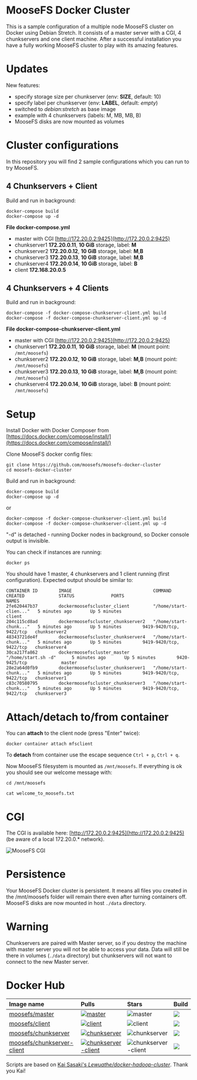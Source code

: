 # MooseFS Docker Cluster

This is a sample configuration of a multiple node MooseFS cluster on Docker using Debian Stretch. It consists of a master server with a CGI, 4 chunkservers and one client machine. After a successful installation you have a fully working MooseFS cluster to play with its amazing features.

# Updates

New features:
- specify storage size per chunkserver (env: **SIZE**, default: 10)
- specify label per chunkserver (env: **LABEL**, default: *empty*)
- switched to *debian:stretch* as base image
- example with 4 chunkservers (labels: M, MB, MB, B)
- MooseFS disks are now mounted as volumes

# Cluster configurations

In this repository you will find 2 sample configurations which you can run to try MooseFS.

## 4 Chunkservers + Client

Build and run in background:

```
docker-compose build
docker-compose up -d
```

**File docker-compose.yml**

- master with CGI [http://172.20.0.2:9425](http://172.20.0.2:9425)
- chunkserver1 **172.20.0.11**, **10 GiB** storage, label: **M**
- chunkserver2 **172.20.0.12**, **10 GiB** storage, label: **M**,**B**
- chunkserver3 **172.20.0.13**, **10 GiB** storage, label: **M**,**B**
- chunkserver4 **172.20.0.14**, **10 GiB** storage, label: **B**
- client **172.168.20.0.5**

## 4 Chunkservers + 4 Clients

Build and run in background:

```
docker-compose -f docker-compose-chunkserver-client.yml build
docker-compose -f docker-compose-chunkserver-client.yml up -d
```

**File docker-compose-chunkserver-client.yml**

- master with CGI [http://172.20.0.2:9425](http://172.20.0.2:9425)
- chunkserver1 **172.20.0.11**, **10 GiB** storage, label: **M** (mount point: `/mnt/moosefs`)
- chunkserver2 **172.20.0.12**, **10 GiB** storage, label: **M,B** (mount point: `/mnt/moosefs`)
- chunkserver3 **172.20.0.13**, **10 GiB** storage, label: **M,B** (mount point: `/mnt/moosefs`)
- chunkserver4 **172.20.0.14**, **10 GiB** storage, label: **B** (mount point: `/mnt/moosefs`)

# Setup

Install Docker with Docker Composer from [https://docs.docker.com/compose/install/](https://docs.docker.com/compose/install/)

Clone MooseFS docker config files:

```
git clone https://github.com/moosefs/moosefs-docker-cluster
cd moosefs-docker-cluster
```

Build and run in background:

```
docker-compose build
docker-compose up -d
```

or

```
docker-compose -f docker-compose-chunkserver-client.yml build
docker-compose -f docker-compose-chunkserver-client.yml up -d
```

"-d" is detached - running Docker nodes in background, so Docker console output is invisible.

You can check if instances are running:

```
docker ps
```

You should have 1 master, 4 chunkservers and 1 client running (first configuration). Expected output should be similar to:

```
CONTAINER ID        IMAGE                               COMMAND                  CREATED             STATUS              PORTS                     NAMES
2fe620447b37        dockermoosefscluster_client         "/home/start-clien..."   5 minutes ago       Up 5 minutes                                  client
204c115cd8ad        dockermoosefscluster_chunkserver2   "/home/start-chunk..."   5 minutes ago       Up 5 minutes        9419-9420/tcp, 9422/tcp   chunkserver2
48343721de4f        dockermoosefscluster_chunkserver4   "/home/start-chunk..."   5 minutes ago       Up 5 minutes        9419-9420/tcp, 9422/tcp   chunkserver4
30ca217fa862        dockermoosefscluster_master         "/home/start.sh -d"      5 minutes ago       Up 5 minutes        9420-9425/tcp             master
28e2a64d0fb9        dockermoosefscluster_chunkserver1   "/home/start-chunk..."   5 minutes ago       Up 5 minutes        9419-9420/tcp, 9422/tcp   chunkserver1
c83c70580795        dockermoosefscluster_chunkserver3   "/home/start-chunk..."   5 minutes ago       Up 5 minutes        9419-9420/tcp, 9422/tcp   chunkserver3
```

# Attach/detach to/from container

You can **attach** to the client node (press "Enter" twice):

```
docker container attach mfsclient
```

To **detach** from container use the escape sequence `Ctrl + p`, `Ctrl + q`.

Now MooseFS filesystem is mounted as `/mnt/moosefs`. If everything is ok you should see our welcome message with:
```
cd /mnt/moosefs

cat welcome_to_moosefs.txt
```

# CGI

The CGI is available here: [http://172.20.0.2:9425](http://172.20.0.2:9425) (be aware of a local 172.20.0.* network).

![MooseFS CGI](https://github.com/moosefs/moosefs-docker-cluster/raw/master/images/cgi.png)

# Persistence

Your MooseFS Docker cluster is persistent. It means all files you created in the /mnt/moosefs folder will remain there even after turning containers off.
MooseFS disks are now mounted in host `./data` directory.

# Warning

Chunkservers are paired with Master server, so if you destroy the machine with master server you will not be able to access your data. Data will still be there in volumes (`./data` directory) but chunkservers will not want to connect to the new Master server.

# Docker Hub

| Image name | Pulls | Stars | Build |
|:-----|:-----|:-----|:-----|
| [moosefs/master](https://hub.docker.com/r/moosefs/master/) | [![master](https://img.shields.io/docker/pulls/moosefs/master.svg)](https://hub.docker.com/r/moosefs/master/) | ![master](https://img.shields.io/docker/stars/moosefs/master.svg) | ![](https://img.shields.io/docker/build/moosefs/master.svg) |
| [moosefs/client](https://hub.docker.com/r/moosefs/client/) | [![client](https://img.shields.io/docker/pulls/moosefs/client.svg)](https://hub.docker.com/r/moosefs/client/) | ![client](https://img.shields.io/docker/stars/moosefs/client.svg) | ![](https://img.shields.io/docker/build/moosefs/client.svg) |
| [moosefs/chunkserver](https://hub.docker.com/r/moosefs/chunkserver/)  | [![chunkserver](https://img.shields.io/docker/pulls/moosefs/chunkserver.svg)](https://hub.docker.com/r/moosefs/chunkserver/)    | ![chunkserver](https://img.shields.io/docker/stars/moosefs/chunkserver.svg)  | ![](https://img.shields.io/docker/build/moosefs/chunkserver.svg) |
| [moosefs/chunkserver-client](https://hub.docker.com/r/moosefs/chunkserver-client/)  | [![chunkserver-client](https://img.shields.io/docker/pulls/moosefs/chunkserver-client.svg)](https://hub.docker.com/r/moosefs/chunkserver-client/)    | ![chunkserver-client](https://img.shields.io/docker/stars/moosefs/chunkserver-client.svg)  | ![](https://img.shields.io/docker/build/moosefs/chunkserver-client.svg) |

Scripts are based on [Kai Sasaki's *Lewuathe/docker-hadoop-cluster*](https://github.com/Lewuathe/docker-hadoop-cluster). Thank you Kai!
